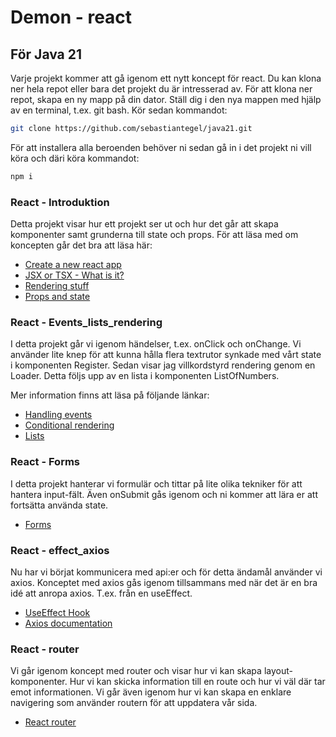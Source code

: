 # Demon - react

## För Java 21

Varje projekt kommer att gå igenom ett nytt koncept för react. Du kan klona ner hela repot eller bara det projekt du är intresserad av.
För att klona ner repot, skapa en ny mapp på din dator. Ställ dig i den nya mappen med hjälp av en terminal, t.ex. git bash. Kör sedan kommandot:

```sh
git clone https://github.com/sebastiantegel/java21.git
```

För att installera alla beroenden behöver ni sedan gå in i det projekt ni vill köra och däri köra kommandot:

```sh
npm i
```

### React - Introduktion

Detta projekt visar hur ett projekt ser ut och hur det går att skapa komponenter samt grunderna till state och props.
För att läsa med om koncepten går det bra att läsa här:

- [Create a new react app](https://reactjs.org/docs/create-a-new-react-app.html)
- [JSX or TSX - What is it?](https://reactjs.org/docs/introducing-jsx.html)
- [Rendering stuff](https://reactjs.org/docs/rendering-elements.html)
- [Props and state](https://reactjs.org/docs/components-and-props.html)

### React - Events_lists_rendering

I detta projekt går vi igenom händelser, t.ex. onClick och onChange. Vi använder lite knep för att kunna hålla flera textrutor synkade med vårt state i komponenten Register.
Sedan visar jag villkordstyrd rendering genom en Loader. Detta följs upp av en lista i komponenten ListOfNumbers.

Mer information finns att läsa på följande länkar:

- [Handling events](https://reactjs.org/docs/handling-events.html)
- [Conditional rendering](https://reactjs.org/docs/conditional-rendering.html)
- [Lists](https://reactjs.org/docs/lists-and-keys.html)

### React - Forms

I detta projekt hanterar vi formulär och tittar på lite olika tekniker för att hantera input-fält. Även onSubmit gås igenom och ni kommer att lära er att fortsätta använda state.

- [Forms](https://reactjs.org/docs/forms.html)

### React - effect_axios

Nu har vi börjat kommunicera med api:er och för detta ändamål använder vi axios. Konceptet med axios gås igenom tillsammans med när det är en bra idé att anropa axios. T.ex. från en useEffect.

- [UseEffect Hook](https://reactjs.org/docs/hooks-effect.html)
- [Axios documentation](https://axios-http.com/docs/intro)

### React - router

Vi går igenom koncept med router och visar hur vi kan skapa layout-komponenter. Hur vi kan skicka information till en route och hur vi väl där tar emot informationen. Vi går även igenom hur vi kan skapa en enklare navigering som använder routern för att uppdatera vår sida.

- [React router](https://reactrouterdotcom.fly.dev/docs/en/v6)
